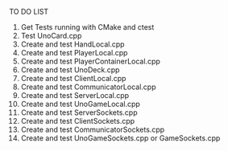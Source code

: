 TO DO LIST

1. Get Tests running with CMake and ctest
2. Test UnoCard.cpp
3. Create and test HandLocal.cpp
4. Create and test PlayerLocal.cpp
5. Create and test PlayerContainerLocal.cpp
6. Create and test UnoDeck.cpp
7. Create and test ClientLocal.cpp
8. Create and test CommunicatorLocal.cpp
9. Create and test ServerLocal.cpp
10. Create and test UnoGameLocal.cpp
11. Create and test ServerSockets.cpp
12. Create and test ClientSockets.cpp
13. Create and test CommunicatorSockets.cpp
14. Create and test UnoGameSockets.cpp or GameSockets.cpp 
